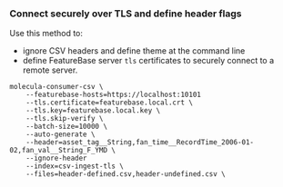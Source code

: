 ### Connect securely over TLS and define header flags

Use this method to:
* ignore CSV headers and define theme at the command line
* define FeatureBase server `tls` certificates to securely connect to a remote server.

```shell
molecula-consumer-csv \
    --featurebase-hosts=https://localhost:10101
    --tls.certificate=featurebase.local.crt \
    --tls.key=featurebase.local.key \
    --tls.skip-verify \
    --batch-size=10000 \
    --auto-generate \
    --header=asset_tag__String,fan_time__RecordTime_2006-01-02,fan_val__String_F_YMD \
    --ignore-header
    --index=csv-ingest-tls \
    --files=header-defined.csv,header-undefined.csv \
```
